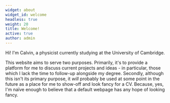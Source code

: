 ```yaml
---
widget: about
widget_id: welcome
headless: true
weight: 20
title: Welcome!
active: true
author: admin
---
```

Hi! I'm Calvin, a physicist currently studying at the University of Cambridge.

This website aims to serve two purposes. Primarily, it's to provide a platform for me to discuss current projects and ideas - in particular, those which I lack the time to follow-up alongside my degree. Secondly, although this isn't its primary purpose, it *will* probably be used at some point in the future as a place for me to show-off and look fancy for a CV. Because, yes, I'm naïve enough to believe that a default webpage has any hope of looking fancy.
